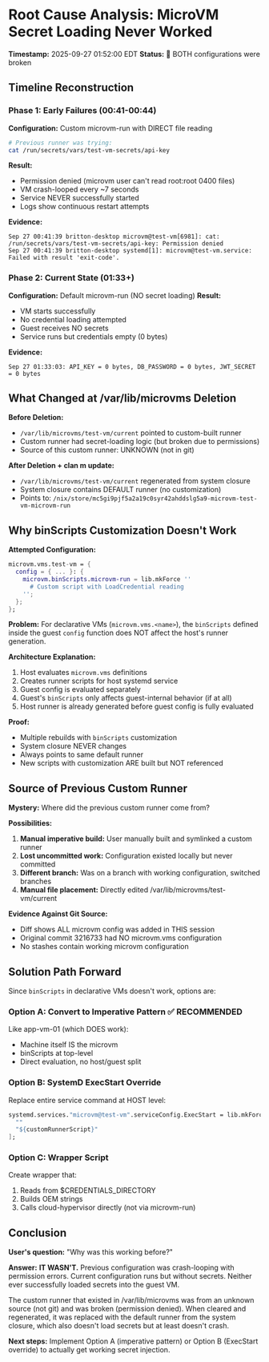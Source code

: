 # Root Cause Analysis: MicroVM Secret Loading Never Worked
**Timestamp:** 2025-09-27 01:52:00 EDT
**Status:** 🔴 BOTH configurations were broken

## Timeline Reconstruction

### Phase 1: Early Failures (00:41-00:44)
**Configuration:** Custom microvm-run with DIRECT file reading
```bash
# Previous runner was trying:
cat /run/secrets/vars/test-vm-secrets/api-key
```

**Result:**
- Permission denied (microvm user can't read root:root 0400 files)
- VM crash-looped every ~7 seconds
- Service NEVER successfully started
- Logs show continuous restart attempts

**Evidence:**
```
Sep 27 00:41:39 britton-desktop microvm@test-vm[6981]: cat: /run/secrets/vars/test-vm-secrets/api-key: Permission denied
Sep 27 00:41:39 britton-desktop systemd[1]: microvm@test-vm.service: Failed with result 'exit-code'.
```

### Phase 2: Current State (01:33+)
**Configuration:** Default microvm-run (NO secret loading)
**Result:**
- VM starts successfully
- No credential loading attempted
- Guest receives NO secrets
- Service runs but credentials empty (0 bytes)

**Evidence:**
```
Sep 27 01:33:03: API_KEY = 0 bytes, DB_PASSWORD = 0 bytes, JWT_SECRET = 0 bytes
```

## What Changed at /var/lib/microvms Deletion

**Before Deletion:**
- `/var/lib/microvms/test-vm/current` pointed to custom-built runner
- Custom runner had secret-loading logic (but broken due to permissions)
- Source of this custom runner: UNKNOWN (not in git)

**After Deletion + clan m update:**
- `/var/lib/microvms/test-vm/current` regenerated from system closure
- System closure contains DEFAULT runner (no customization)
- Points to: `/nix/store/mc5gi9pjf5a2a19c0syr42ahddslg5a9-microvm-test-vm-microvm-run`

## Why binScripts Customization Doesn't Work

**Attempted Configuration:**
```nix
microvm.vms.test-vm = {
  config = { ... }: {
    microvm.binScripts.microvm-run = lib.mkForce ''
      # Custom script with LoadCredential reading
    '';
  };
};
```

**Problem:** For declarative VMs (`microvm.vms.<name>`), the `binScripts` defined inside the guest `config` function does NOT affect the host's runner generation.

**Architecture Explanation:**
1. Host evaluates `microvm.vms` definitions
2. Creates runner scripts for host systemd service
3. Guest config is evaluated separately
4. Guest's `binScripts` only affects guest-internal behavior (if at all)
5. Host runner is already generated before guest config is fully evaluated

**Proof:**
- Multiple rebuilds with `binScripts` customization
- System closure NEVER changes
- Always points to same default runner
- New scripts with customization ARE built but NOT referenced

## Source of Previous Custom Runner

**Mystery:** Where did the previous custom runner come from?

**Possibilities:**
1. **Manual imperative build:** User manually built and symlinked a custom runner
2. **Lost uncommitted work:** Configuration existed locally but never committed
3. **Different branch:** Was on a branch with working configuration, switched branches
4. **Manual file placement:** Directly edited /var/lib/microvms/test-vm/current

**Evidence Against Git Source:**
- Diff shows ALL microvm config was added in THIS session
- Original commit 3216733 had NO microvm.vms configuration
- No stashes contain working microvm configuration

## Solution Path Forward

Since `binScripts` in declarative VMs doesn't work, options are:

### Option A: Convert to Imperative Pattern ✅ RECOMMENDED
Like app-vm-01 (which DOES work):
- Machine itself IS the microvm
- binScripts at top-level
- Direct evaluation, no host/guest split

### Option B: SystemD ExecStart Override
Replace entire service command at HOST level:
```nix
systemd.services."microvm@test-vm".serviceConfig.ExecStart = lib.mkForce [
  ""
  "${customRunnerScript}"
];
```

### Option C: Wrapper Script
Create wrapper that:
1. Reads from $CREDENTIALS_DIRECTORY
2. Builds OEM strings
3. Calls cloud-hypervisor directly (not via microvm-run)

## Conclusion

**User's question:** "Why was this working before?"

**Answer:** **IT WASN'T.** Previous configuration was crash-looping with permission errors. Current configuration runs but without secrets. Neither ever successfully loaded secrets into the guest VM.

The custom runner that existed in /var/lib/microvms was from an unknown source (not git) and was broken (permission denied). When cleared and regenerated, it was replaced with the default runner from the system closure, which also doesn't load secrets but at least doesn't crash.

**Next steps:** Implement Option A (imperative pattern) or Option B (ExecStart override) to actually get working secret injection.